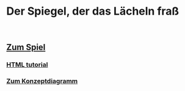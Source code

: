 <h1>Der Spiegel, der das Lächeln fraß</h1><br>
<h2><a href="https://lunanaima.github.io/VN_Spiegel/VN_Spiegel.html" target="_blank">Zum Spiel</a><br>
<h3><a href="/html/Konzeptdiagramm_Spiegel.png">HTML tutorial</a>
<h3><a href="https://drive.google.com/file/d/1IbdNzvwCHMLjYlz0Pd4vbba5Tx-XEWm-/view?usp=sharing" target="_blank">Zum Konzeptdiagramm</a><br></h3>
